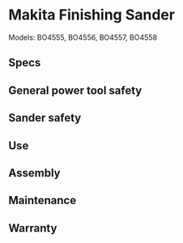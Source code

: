 # Makita Finishing Sander

Models: BO4555, BO4556, BO4557, BO4558

## Specs

## General power tool safety

## Sander safety

## Use

## Assembly

## Maintenance

## Warranty
